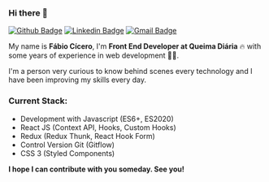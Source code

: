 ### Hi there 👋

<!--
**devfabiocicero/devfabiocicero** is a ✨ _special_ ✨ repository because its `README.md` (this file) appears on your GitHub profile.
-->
[![Github Badge](https://img.shields.io/badge/-Github-000?style=flat-square&logo=Github&logoColor=white&link=https://github.com/devfabiocicero)](https://github.com/devfabiocicero)
[![Linkedin Badge](https://img.shields.io/badge/-LinkedIn-blue?style=flat-square&logo=Linkedin&logoColor=white&link=https://www.linkedin.com/in/devfabiocicero/)](https://www.linkedin.com/in/devfabiocicero/)
[![Gmail Badge](https://img.shields.io/badge/-Gmail-c14438?style=flat-square&logo=Gmail&logoColor=white&link=mailto:devfabiocicero@gmail.com)](mailto:devfabiocicero@gmail.com)

My name is **Fábio Cícero**, I'm **Front End Developer at Queima Diária** 🔥  with some years of experience in web development 👨‍💻.

I'm a person very curious to know behind scenes every technology and I have been improving my skills every day.


### Current Stack: ###
- Development with Javascript (ES6+, ES2020)
- React JS (Context API, Hooks, Custom Hooks)
- Redux (Redux Thunk, React Hook Form)
- Control Version Git (Gitflow)
- CSS 3 (Styled Components)


**I hope I can contribute with you someday. See you!**
